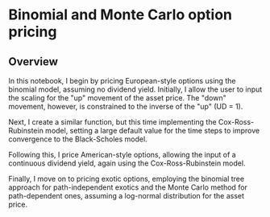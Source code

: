 # Binomial and Monte Carlo option pricing 
## Overview
In this notebook, I begin by pricing European-style options using the binomial model, assuming no dividend yield. Initially, I allow the user to input the scaling for the "up" movement of the asset price. The "down" movement, however, is constrained to the inverse of the "up" (UD = 1).

Next, I create a similar function, but this time implementing the Cox-Ross-Rubinstein model, setting a large default value for the time steps to improve convergence to the Black-Scholes model. 

Following this, I price American-style options, allowing the input of a continuous dividend yield, again using the Cox-Ross-Rubinstein model. 

Finally, I move on to pricing exotic options, employing the binomial tree approach for path-independent exotics and the Monte Carlo method for path-dependent ones, assuming a log-normal distribution for the asset price.
